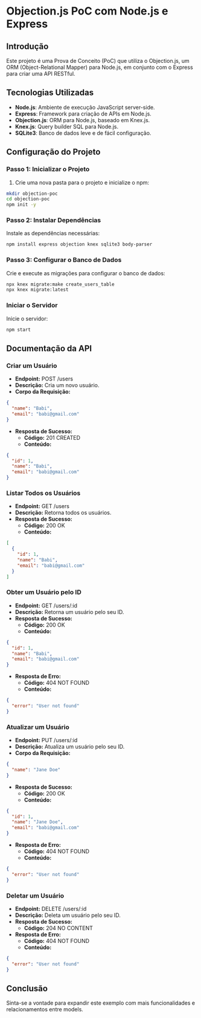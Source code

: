 # Objection.js PoC com Node.js e Express

## Introdução

Este projeto é uma Prova de Conceito (PoC) que utiliza o Objection.js, um ORM (Object-Relational Mapper) para Node.js, em conjunto com o Express para criar uma API RESTful.

## Tecnologias Utilizadas

- **Node.js**: Ambiente de execução JavaScript server-side.
- **Express**: Framework para criação de APIs em Node.js.
- **Objection.js**: ORM para Node.js, baseado em Knex.js.
- **Knex.js**: Query builder SQL para Node.js.
- **SQLite3**: Banco de dados leve e de fácil configuração.

## Configuração do Projeto

### Passo 1: Inicializar o Projeto

1. Crie uma nova pasta para o projeto e inicialize o npm:

```bash
mkdir objection-poc
cd objection-poc
npm init -y
```

### Passo 2: Instalar Dependências

Instale as dependências necessárias:

```bash
npm install express objection knex sqlite3 body-parser
```

### Passo 3: Configurar o Banco de Dados

Crie e execute as migrações para configurar o banco de dados:

```bash
npx knex migrate:make create_users_table
npx knex migrate:latest
```

### Iniciar o Servidor

Inicie o servidor:

```bash
npm start
```

## Documentação da API

### Criar um Usuário

- **Endpoint:** POST /users
- **Descrição:** Cria um novo usuário.
- **Corpo da Requisição:**

```json
{
  "name": "Babi",
  "email": "babi@gmail.com"
}
```

- **Resposta de Sucesso:**
  - **Código:** 201 CREATED
  - **Conteúdo:**

```json
{
  "id": 1,
  "name": "Babi",
  "email": "babi@gmail.com"
}
```

### Listar Todos os Usuários

- **Endpoint:** GET /users
- **Descrição:** Retorna todos os usuários.
- **Resposta de Sucesso:**
  - **Código:** 200 OK
  - **Conteúdo:**

```json
[
  {
    "id": 1,
    "name": "Babi",
    "email": "babi@gmail.com"
  }
]
```

### Obter um Usuário pelo ID

- **Endpoint:** GET /users/:id
- **Descrição:** Retorna um usuário pelo seu ID.
- **Resposta de Sucesso:**
  - **Código:** 200 OK
  - **Conteúdo:**

```json
{
  "id": 1,
  "name": "Babi",
  "email": "babi@gmail.com"
}
```

- **Resposta de Erro:**
  - **Código:** 404 NOT FOUND
  - **Conteúdo:**

```json
{
  "error": "User not found"
}
```

### Atualizar um Usuário

- **Endpoint:** PUT /users/:id
- **Descrição:** Atualiza um usuário pelo seu ID.
- **Corpo da Requisição:**

```json
{
  "name": "Jane Doe"
}
```

- **Resposta de Sucesso:**
  - **Código:** 200 OK
  - **Conteúdo:**

```json
{
  "id": 1,
  "name": "Jane Doe",
  "email": "babi@gmail.com"
}
```

- **Resposta de Erro:**
  - **Código:** 404 NOT FOUND
  - **Conteúdo:**

```json
{
  "error": "User not found"
}
```

### Deletar um Usuário

- **Endpoint:** DELETE /users/:id
- **Descrição:** Deleta um usuário pelo seu ID.
- **Resposta de Sucesso:**
  - **Código:** 204 NO CONTENT
- **Resposta de Erro:**
  - **Código:** 404 NOT FOUND
  - **Conteúdo:**

```json
{
  "error": "User not found"
}
```

## Conclusão

Sinta-se a vontade para expandir este exemplo com mais funcionalidades e relacionamentos entre models.
